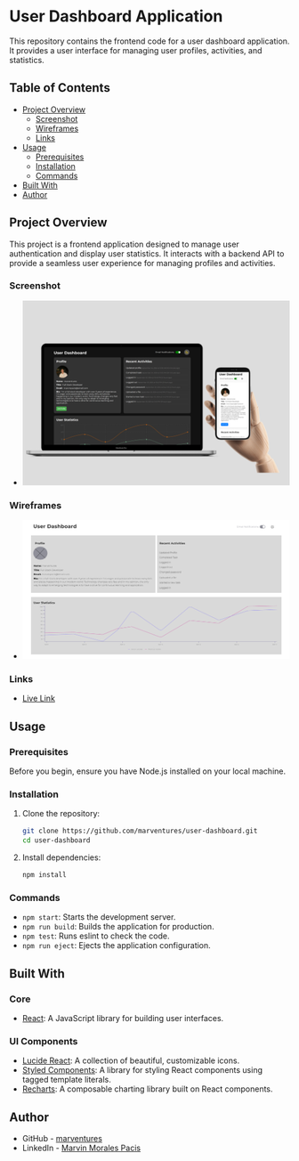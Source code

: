 # User Dashboard Application

This repository contains the frontend code for a user dashboard application. It provides a user interface for managing user profiles, activities, and statistics.

## Table of Contents

- [Project Overview](#project-overview)
  - [Screenshot](#screenshot)
  - [Wireframes](#wireframes)
  - [Links](#links)
- [Usage](#usage)
  - [Prerequisites](#prerequisites)
  - [Installation](#installation)
  - [Commands](#commands)
- [Built With](#built-with)
- [Author](#author)

## Project Overview

This project is a frontend application designed to manage user authentication and display user statistics. It interacts with a backend API to provide a seamless user experience for managing profiles and activities.

### Screenshot

- ![User Dashboard Screenshot](./src/assets/preview.jpg)

### Wireframes

- ![User Dashboard Wireframe](./src/assets/user-dashboard-simple-wireframe.jpg)

### Links

- [Live Link](https://user-dashboard-seven-iota.vercel.app/)

## Usage

### Prerequisites

Before you begin, ensure you have Node.js installed on your local machine.

### Installation

1. Clone the repository:

   ```bash
   git clone https://github.com/marventures/user-dashboard.git
   cd user-dashboard
   ```

2. Install dependencies:

   ```bash
   npm install
   ```

### Commands

- `npm start`: Starts the development server.
- `npm run build`: Builds the application for production.
- `npm test`: Runs eslint to check the code.
- `npm run eject`: Ejects the application configuration.

## Built With

### Core

- [React](https://react.dev/): A JavaScript library for building user interfaces.

### UI Components

- [Lucide React](https://lucide.dev/): A collection of beautiful, customizable icons.
- [Styled Components](https://styled-components.com/): A library for styling React components using tagged template literals.
- [Recharts](https://recharts.org/en-US/): A composable charting library built on React components.

## Author

- GitHub - [marventures](https://github.com/marventures)
- LinkedIn - [Marvin Morales Pacis](https://www.linkedin.com/in/marventures/)
